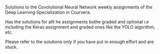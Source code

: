 Solutions to the Covolutional Neural Network weekly assignments of the Deep Learning Specialization in Coursera.

Has the solutions for allt he assignments bothe graded and optional i.e including the Keras assignment
and graded ones like the YOLO algorithm, etc.

Please refer to the solutions only if you have put in enough effort and are stuck.
